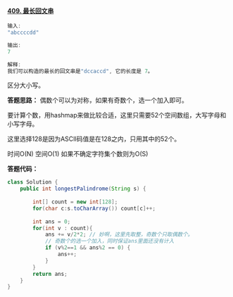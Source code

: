 #### [409. 最长回文串](https://leetcode-cn.com/problems/longest-palindrome/)

```java
输入:
"abccccdd"

输出:
7

解释:
我们可以构造的最长的回文串是"dccaccd", 它的长度是 7。
```

区分大小写。



**答题思路：** 偶数个可以为对称，如果有奇数个，选一个加入即可。

要计算个数，用hashmap来做比较合适，这里只需要52个空间数组，大写字母和小写字母。

这里选择128是因为ASCII码值是在128之内，只用其中的52个。

时间O(N)     空间O(1) 如果不确定字符集个数则为O(S)



**答题代码：**

```java
class Solution {
    public int longestPalindrome(String s) {
        
        int[] count = new int[128];
        for(char c:s.toCharArray()) count[c]++;
        
        int ans = 0;
        for(int v : count){
            ans += v/2*2; // 妙啊，这里先取整，奇数个只取偶数个。
            // 奇数个的选一个加入，同时保证ans里面还没有计入
            if (v%2==1 && ans%2 == 0) {
                ans++;
            }
        }
        return ans;
    }
}
```

